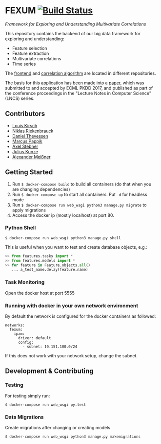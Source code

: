 # FEXUM [![Build Status](https://travis-ci.org/KDD-OpenSource/fexum.svg?branch=master)](https://travis-ci.org/KDD-OpenSource/fexum)
_Framework for Exploring and Understanding Multivariate Correlations_

This repository contains the backend of our big data framework for exploring and understanding:
- Feature selection
- Feature extraction
- Multivariate correlations
- Time series

The [frontend](https://github.com/KDD-OpenSource/fexum-frontend) and
[correlation algorithm](https://github.com/KDD-OpenSource/fexum-hics)
are located in different repositories.

The basis for this application has been made into a [paper](https://doi.org/10.1007/978-3-319-71273-4_40), which was submitted to and accepted by ECML PKDD 2017, and published as part of the conference proceedings in the "Lecture Notes in Computer Science" (LNCS) series.

## Contributors
* [Louis Kirsch](https://github.com/timediv)
* [Niklas Riekenbrauck](https://github.com/nikriek)
* [Daniel Thevessen](https://github.com/danthe96)
* [Marcus Pappik](https://github.com/marcuspappik)
* [Axel Stebner](https://github.com/xasetl)
* [Julius Kunze](https://github.com/JuliusKunze)
* [Alexander Meißner](https://github.com/Lichtso)

## Getting Started
1. Run `$ docker-compose build` to build all containers (do that when you are changing dependencies)
2. Run `$ docker-compose up` to start all containers. Put `-d` for headless mode
3. Run `$ docker-compose run web_wsgi python3 manage.py migrate` to apply migrations
4. Access the docker ip (mostly localhost) at port 80.

### Python Shell
```shell
$ docker-compose run web_wsgi python3 manage.py shell
```
This is useful when you want to test and create database objects, e.g.:
```python
>> from features.tasks import *
>> from features.models import *
>> for feature in Feature.objects.all() 
   ... a_test_name.delay(feature.name)
```

### Task Monitoring
Open the docker host at port 5555

### Running with docker in your own network environment

By default the network is configured for the docker containers as followed:
```
networks:
  fexum:
    ipam:
      driver: default
      config:
        - subnet: 10.151.100.0/24
```
If this does not work with your network setup, change the subnet.

## Development & Contributing

### Testing
For testing simply run:
```shell
$ docker-compose run web_wsgi py.test
```

### Data Migrations
Create migrations after changing or creating models
```shell
$ docker-compose run web_wsgi python3 manage.py makemigrations
```

